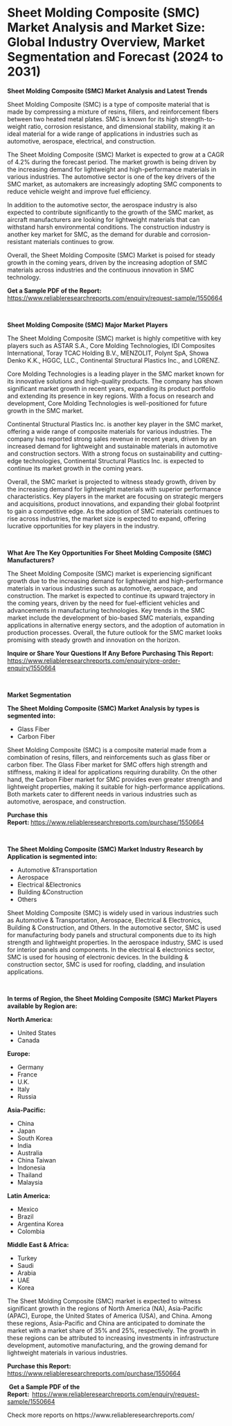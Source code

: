 <p><h1>Sheet Molding Composite (SMC) Market Analysis and Market Size: Global Industry Overview, Market Segmentation and Forecast (2024 to 2031)</h1></p><p><strong>Sheet Molding Composite (SMC) Market Analysis and Latest Trends</strong></p>
<p><p>Sheet Molding Composite (SMC) is a type of composite material that is made by compressing a mixture of resins, fillers, and reinforcement fibers between two heated metal plates. SMC is known for its high strength-to-weight ratio, corrosion resistance, and dimensional stability, making it an ideal material for a wide range of applications in industries such as automotive, aerospace, electrical, and construction.</p><p>The Sheet Molding Composite (SMC) Market is expected to grow at a CAGR of 4.2% during the forecast period. The market growth is being driven by the increasing demand for lightweight and high-performance materials in various industries. The automotive sector is one of the key drivers of the SMC market, as automakers are increasingly adopting SMC components to reduce vehicle weight and improve fuel efficiency.</p><p>In addition to the automotive sector, the aerospace industry is also expected to contribute significantly to the growth of the SMC market, as aircraft manufacturers are looking for lightweight materials that can withstand harsh environmental conditions. The construction industry is another key market for SMC, as the demand for durable and corrosion-resistant materials continues to grow.</p><p>Overall, the Sheet Molding Composite (SMC) Market is poised for steady growth in the coming years, driven by the increasing adoption of SMC materials across industries and the continuous innovation in SMC technology.</p></p>
<p><strong>Get a Sample PDF of the Report:&nbsp;</strong> <a href="https://www.reliableresearchreports.com/enquiry/request-sample/1550664">https://www.reliableresearchreports.com/enquiry/request-sample/1550664</a></p>
<p>&nbsp;</p>
<p><strong>Sheet Molding Composite (SMC) Major Market Players</strong></p>
<p><p>The Sheet Molding Composite (SMC) market is highly competitive with key players such as ASTAR S.A., Core Molding Technologies, IDI Composites International, Toray TCAC Holding B.V., MENZOLIT, Polynt SpA, Showa Denko K.K., HGGC, LLC., Continental Structural Plastics Inc., and LORENZ.</p><p>Core Molding Technologies is a leading player in the SMC market known for its innovative solutions and high-quality products. The company has shown significant market growth in recent years, expanding its product portfolio and extending its presence in key regions. With a focus on research and development, Core Molding Technologies is well-positioned for future growth in the SMC market.</p><p>Continental Structural Plastics Inc. is another key player in the SMC market, offering a wide range of composite materials for various industries. The company has reported strong sales revenue in recent years, driven by an increased demand for lightweight and sustainable materials in automotive and construction sectors. With a strong focus on sustainability and cutting-edge technologies, Continental Structural Plastics Inc. is expected to continue its market growth in the coming years.</p><p>Overall, the SMC market is projected to witness steady growth, driven by the increasing demand for lightweight materials with superior performance characteristics. Key players in the market are focusing on strategic mergers and acquisitions, product innovations, and expanding their global footprint to gain a competitive edge. As the adoption of SMC materials continues to rise across industries, the market size is expected to expand, offering lucrative opportunities for key players in the industry.</p></p>
<p>&nbsp;</p>
<p><strong>What Are The Key Opportunities For Sheet Molding Composite (SMC) Manufacturers?</strong></p>
<p><p>The Sheet Molding Composite (SMC) market is experiencing significant growth due to the increasing demand for lightweight and high-performance materials in various industries such as automotive, aerospace, and construction. The market is expected to continue its upward trajectory in the coming years, driven by the need for fuel-efficient vehicles and advancements in manufacturing technologies. Key trends in the SMC market include the development of bio-based SMC materials, expanding applications in alternative energy sectors, and the adoption of automation in production processes. Overall, the future outlook for the SMC market looks promising with steady growth and innovation on the horizon.</p></p>
<p><strong>Inquire or Share Your Questions If Any Before Purchasing This Report:</strong> <a href="https://www.reliableresearchreports.com/enquiry/pre-order-enquiry/1550664">https://www.reliableresearchreports.com/enquiry/pre-order-enquiry/1550664</a></p>
<p>&nbsp;</p>
<p><strong>Market Segmentation</strong></p>
<p><strong>The Sheet Molding Composite (SMC) Market Analysis by types is segmented into:</strong></p>
<p><ul><li>Glass Fiber</li><li>Carbon Fiber</li></ul></p>
<p><p>Sheet Molding Composite (SMC) is a composite material made from a combination of resins, fillers, and reinforcements such as glass fiber or carbon fiber. The Glass Fiber market for SMC offers high strength and stiffness, making it ideal for applications requiring durability. On the other hand, the Carbon Fiber market for SMC provides even greater strength and lightweight properties, making it suitable for high-performance applications. Both markets cater to different needs in various industries such as automotive, aerospace, and construction.</p></p>
<p><strong>Purchase this Report:&nbsp;</strong><a href="https://www.reliableresearchreports.com/purchase/1550664">https://www.reliableresearchreports.com/purchase/1550664</a></p>
<p>&nbsp;</p>
<p><strong>The Sheet Molding Composite (SMC) Market Industry Research by Application is segmented into:</strong></p>
<p><ul><li>Automotive &Transportation</li><li>Aerospace</li><li>Electrical &Electronics</li><li>Building &Construction</li><li>Others</li></ul></p>
<p><p>Sheet Molding Composite (SMC) is widely used in various industries such as Automotive & Transportation, Aerospace, Electrical & Electronics, Building & Construction, and Others. In the automotive sector, SMC is used for manufacturing body panels and structural components due to its high strength and lightweight properties. In the aerospace industry, SMC is used for interior panels and components. In the electrical & electronics sector, SMC is used for housing of electronic devices. In the building & construction sector, SMC is used for roofing, cladding, and insulation applications.</p></p>
<p>&nbsp;</p>
<p><strong>In terms of Region, the Sheet Molding Composite (SMC) Market Players available by Region are:</strong></p>
<p>
    <p> <strong> North America: </strong>
        <ul>
            <li>United States</li>
            <li>Canada</li>
        </ul>
        </p> 
    <p> <strong> Europe: </strong>
        <ul>
            <li>Germany</li>
            <li>France</li>
            <li>U.K.</li>
            <li>Italy</li>
            <li>Russia</li>
        </ul>
        </p> 
    <p> <strong> Asia-Pacific: </strong>
        <ul>
            <li>China</li>
            <li>Japan</li>
            <li>South Korea</li>
            <li>India</li>
            <li>Australia</li>
            <li>China Taiwan</li>
            <li>Indonesia</li>
            <li>Thailand</li>
            <li>Malaysia</li>
        </ul>
        </p> 
    <p> <strong> Latin America: </strong>
        <ul>
            <li>Mexico</li>
            <li>Brazil</li>
            <li>Argentina Korea</li>
            <li>Colombia</li>
        </ul>
        </p> 
    <p> <strong> Middle East & Africa: </strong>
        <ul>
            <li>Turkey</li>
            <li>Saudi</li>
            <li>Arabia</li>
            <li>UAE</li>
            <li>Korea</li>
        </ul>
    </p>
    </p>
<p><p>The Sheet Molding Composite (SMC) market is expected to witness significant growth in the regions of North America (NA), Asia-Pacific (APAC), Europe, the United States of America (USA), and China. Among these regions, Asia-Pacific and China are anticipated to dominate the market with a market share of 35% and 25%, respectively. The growth in these regions can be attributed to increasing investments in infrastructure development, automotive manufacturing, and the growing demand for lightweight materials in various industries.</p></p>
<p><strong>Purchase this Report: </strong><a href="https://www.reliableresearchreports.com/purchase/1550664">https://www.reliableresearchreports.com/purchase/1550664</a></p>
<p>&nbsp;<strong>Get a Sample PDF of the Report:&nbsp;&nbsp;</strong><a href="https://www.reliableresearchreports.com/enquiry/request-sample/1550664">https://www.reliableresearchreports.com/enquiry/request-sample/1550664</a></p>
<p><strong></strong></p>
<p>Check more reports on https://www.reliableresearchreports.com/</p>